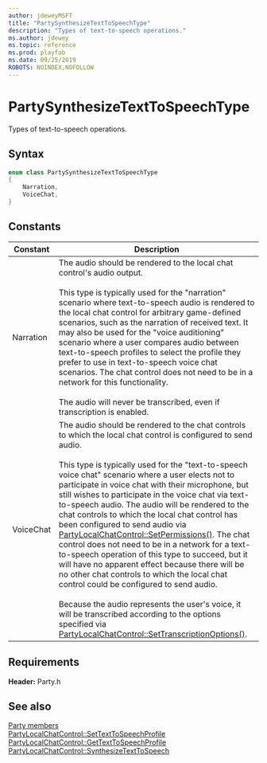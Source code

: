 ```yaml
---
author: jdeweyMSFT
title: "PartySynthesizeTextToSpeechType"
description: "Types of text-to-speech operations."
ms.author: jdewey
ms.topic: reference
ms.prod: playfab
ms.date: 09/25/2019
ROBOTS: NOINDEX,NOFOLLOW
---
```


# PartySynthesizeTextToSpeechType  

Types of text-to-speech operations.    

## Syntax  
  
```cpp
enum class PartySynthesizeTextToSpeechType    
{  
    Narration,  
    VoiceChat,  
}  
```  
  
## Constants  
  
| Constant | Description |
| --- | --- |
| Narration | The audio should be rendered to the local chat control's audio output.<br/><br/> This type is typically used for the "narration" scenario where text-to-speech audio is rendered to the local chat control for arbitrary game-defined scenarios, such as the narration of received text. It may also be used for the "voice auditioning" scenario where a user compares audio between text-to-speech profiles to select the profile they prefer to use in text-to-speech voice chat scenarios. The chat control does not need to be in a network for this functionality. <br /><br /> The audio will never be transcribed, even if transcription is enabled. |  
| VoiceChat | The audio should be rendered to the chat controls to which the local chat control is configured to send audio.<br/><br/> This type is typically used for the "text-to-speech voice chat" scenario where a user elects not to participate in voice chat with their microphone, but still wishes to participate in the voice chat via text-to-speech audio. The audio will be rendered to the chat controls to which the local chat control has been configured to send audio via [PartyLocalChatControl::SetPermissions()](../classes/PartyLocalChatControl/methods/partylocalchatcontrol_setpermissions.md). The chat control does not need to be in a network for a text-to-speech operation of this type to succeed, but it will have no apparent effect because there will be no other chat controls to which the local chat control could be configured to send audio. <br /><br /> Because the audio represents the user's voice, it will be transcribed according to the options specified via [PartyLocalChatControl::SetTranscriptionOptions()](../classes/PartyLocalChatControl/methods/partylocalchatcontrol_settranscriptionoptions.md). |  
  
  
## Requirements  
  
**Header:** Party.h
  
## See also  
[Party members](../party_members.md)  
[PartyLocalChatControl::SetTextToSpeechProfile](../classes/PartyLocalChatControl/methods/partylocalchatcontrol_settexttospeechprofile.md)  
[PartyLocalChatControl::GetTextToSpeechProfile](../classes/PartyLocalChatControl/methods/partylocalchatcontrol_gettexttospeechprofile.md)  
[PartyLocalChatControl::SynthesizeTextToSpeech](../classes/PartyLocalChatControl/methods/partylocalchatcontrol_synthesizetexttospeech.md)
  
  
